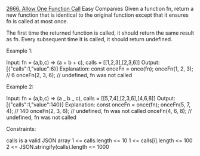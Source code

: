 [2666. Allow One Function Call](https://leetcode.com/problems/allow-one-function-call?envType=study-plan-v2&envId=30-days-of-javascript)
Easy
Companies
Given a function fn, return a new function that is identical to the original function except that it ensures fn is called at most once.

The first time the returned function is called, it should return the same result as fn.
Every subsequent time it is called, it should return undefined.

Example 1:

Input: fn = (a,b,c) => (a + b + c), calls = [[1,2,3],[2,3,6]]
Output: [{"calls":1,"value":6}]
Explanation:
const onceFn = once(fn);
onceFn(1, 2, 3); // 6
onceFn(2, 3, 6); // undefined, fn was not called

Example 2:

Input: fn = (a,b,c) => (a _ b _ c), calls = [[5,7,4],[2,3,6],[4,6,8]]
Output: [{"calls":1,"value":140}]
Explanation:
const onceFn = once(fn);
onceFn(5, 7, 4); // 140
onceFn(2, 3, 6); // undefined, fn was not called
onceFn(4, 6, 8); // undefined, fn was not called

Constraints:

calls is a valid JSON array
1 <= calls.length <= 10
1 <= calls[i].length <= 100
2 <= JSON.stringify(calls).length <= 1000
